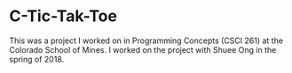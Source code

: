 # C-Tic-Tak-Toe
This was a project I worked on in Programming Concepts (CSCI 261) at the Colorado School of Mines. I worked on the project with Shuee Ong in the spring of 2018.
